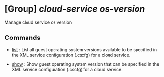 # [Group] _cloud-service os-version_

Manage cloud service os version

## Commands

- [list](/Commands/cloud-service/os-version/_list.md)
: List all guest operating system versions available to be specified in the XML service configuration (.cscfg) for a cloud service.

- [show](/Commands/cloud-service/os-version/_show.md)
: Show guest operating system version that can be specified in the XML service configuration (.cscfg) for a cloud service.

